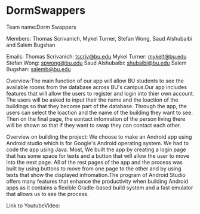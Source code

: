 # DormSwappers
Team name:Dorm Swappers 

Members: Thomas Scrivanich, Mykel Turner, Stefan Wong, Saud Alshubaibi and Salem Bugshan

Emails: 
Thomas Scrivanich: tscriv@bu.edu 
Mykel Turner: mykelt@bu.edu 
Stefan Wong: spwong@bu.edu 
Saud Alshubaibi: shubaibi@bu.edu 
Salem Bugshan: salemb@bu.edu 

Overview:The main function of our app will allow BU students to see the available rooms from the database across BU's campus.Our app
includes features that will allow the users to register and login into thier own account. The users will be asked to input their the name
and the loaction of the buildings so that they become part of the database. Through the app, the users can select the loaction and the
name of the building they want to see. Then on the final page, the eontact infomration of the person living there will be shown so that if
they want to swap they can contact each other.

Overview on building the project:
We choose to make an Android app using Android studio which is for Google's Android operating system. We had to code the app using 
Java. Most, We built the app by creating a login page that has some space for texts and a button that will allow the user to move into
the next page. All of the rest pages of the app and the process was built by using buttons to move from one page to the other and by using
texts that show the displayed infromation.The program of Android Studio offers many  features that enhance the productivity when building 
Android apps as it contains a flexible Gradle-based build system and a fast emulator that allows us to see the process.

Link to YoutubeVideo: 
